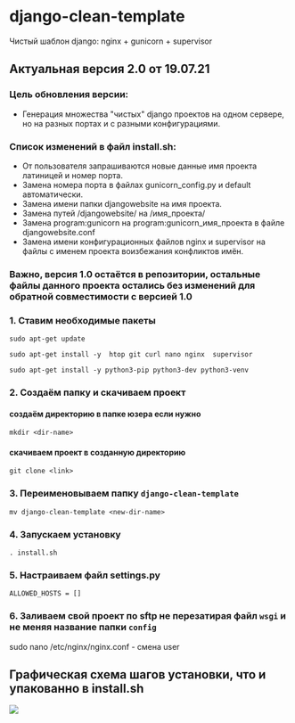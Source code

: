 # django-clean-template
Чистый шаблон django: nginx + gunicorn + supervisor

## Актуальная версия 2.0 от 19.07.21
### Цель обновления версии:
 - Генерация множества "чистых" django проектов на одном сервере, но на разных портах и с разными конфигурациями. 
### Список изменений в файл install.sh:
 - От пользователя запрашиваются новые данные имя проекта латиницей и номер порта.
 - Замена номера порта в файлах gunicorn_config.py и default автоматически.
 - Замена имени папки djangowebsite на имя проекта.
 - Замена путей /djangowebsite/ на /имя_проекта/
 - Замена program:gunicorn на program:gunicorn_имя_проекта в файле djangowebsite.conf
 - Замена имени конфигурационных файлов nginx и supervisor на файлы с именем проекта воизбежания конфликтов имён.

### Важно, версия 1.0 остаётся в репозитории, остальные файлы данного проекта остались без изменений для обратной совместимости с версией 1.0


### 1. Ставим необходимые пакеты 
```
sudo apt-get update
```
```
sudo apt-get install -y  htop git curl nano nginx  supervisor
```
```
sudo apt-get install -y python3-pip python3-dev python3-venv
```
### 2. Создаём папку и скачиваем проект
#### создаём директорию в папке юзера если нужно
```
mkdir <dir-name>
```
#### скачиваем проект в созданную директорию
```
git clone <link>
```
### 3. Переименовываем папку `django-clean-template`
```
mv django-clean-template <new-dir-name>
```
### 4. Запускаем установку
```
. install.sh
```
### 5. Настраиваем файл settings.py 
```
ALLOWED_HOSTS = []
```
### 6. Заливаем свой проект по sftp не перезатирая файл `wsgi` и не меняя название папки `config` 

sudo nano /etc/nginx/nginx.conf - смена user

## Графическая схема шагов установки, что и упакованно в install.sh 


<img src="https://getwebcode.ru/static/shareimg/roadmapserverstartapp.png">
